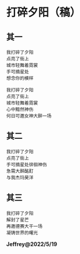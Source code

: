 # 打碎夕阳（稿）

## 其一

```
我打碎了夕阳
点亮了街上
城市轻舞着霓裳
手可摘星处
想念你的模样
```

```
我打碎了夕阳
点亮了街上
城市轻舞着霓裳
心中黯然神伤
何日可邀女神大醉一场
```

## 其二

```
我打碎了夕阳
点亮了街上
手可摘星处徘徊神伤
急需大醉酩酊
与我杰玛昊洋
```

## 其三

```
我打碎了夕阳
解封了星芒
再邀德赛大干一场
凝铸世界的曙光
```

**Jeffrey@2022/5/19**
